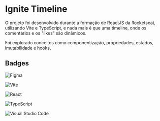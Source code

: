 
# Ignite Timeline

O projeto foi desenvolvido durante a formação de ReactJS da Rocketseat, utilizando Vite e TypeScript, e nada mais é que uma timeline, onde os comentários e os "likes" são dinâmicos.

Foi explorado conceitos como componentização, propriedades, estados, imutabilidade e hooks,



## Badges

![Figma](https://img.shields.io/badge/figma-%23F24E1E.svg?style=for-the-badge&logo=figma&logoColor=white)

![Vite](https://img.shields.io/badge/vite-%23646CFF.svg?style=for-the-badge&logo=vite&logoColor=white)

![React](https://img.shields.io/badge/react-%2320232a.svg?style=for-the-badge&logo=react&logoColor=%2361DAFB)

![TypeScript](https://img.shields.io/badge/typescript-%23007ACC.svg?style=for-the-badge&logo=typescript&logoColor=white)

![Visual Studio Code](https://img.shields.io/badge/Visual%20Studio%20Code-0078d7.svg?style=for-the-badge&logo=visual-studio-code&logoColor=white)